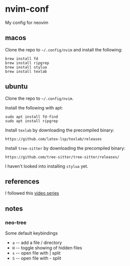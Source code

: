 # nvim-conf

My config for neovim

## macos

Clone the repo to `~/.config/nvim` and install the following:
```
brew install fd
brew install ripgrep
brew install stylua
brew install texlab
```

## ubuntu

Clone the repo to `~/.config/nvim`.

Install the following with apt:
```
sudo apt install fd-find
sudo apt install ripgrep
```

Install `texlab` by downloading the precompiled binary:
```
https://github.com/latex-lsp/texlab/releases
```

Install `tree-sitter` by downloading the precompiled binary:
```
https://github.com/tree-sitter/tree-sitter/releases/
```
I haven't looked into installing `stylua` yet.


## references

I followed this [video series](https://www.youtube.com/playlist?list=PLsz00TDipIffreIaUNk64KxTIkQaGguqn)

## notes

### neo-tree

Some default keybindings

- `a` -- add a file / directory
- `H` -- toggle showing of hidden files
- `s` -- open file with | split
- `S` -- open file with - split
